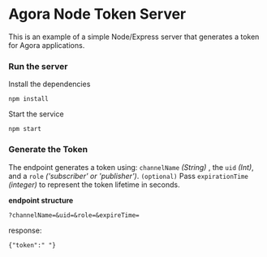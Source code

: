 # Agora Node Token Server

This is an example of a simple Node/Express server that generates a token for Agora applications.

### Run the server

Install the dependencies

```node
npm install
```

Start the service

```node
npm start
```

### Generate the Token

The endpoint generates a token using: `channelName` _(String)_ , the `uid` _(Int)_, and a `role` _('subscriber' or 'publisher')_.
`(optional)` Pass `expirationTime` _(integer)_ to represent the token lifetime in seconds.

**endpoint structure**

```
?channelName=&uid=&role=&expireTime=
```

response:

```
{"token":" "}
```
